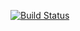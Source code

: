 [![Build Status](https://travis-ci.org/choosemyweed/choosemyweed.github.io.svg?branch=master)](https://travis-ci.org/choosemyweed/choosemyweed.github.io)


